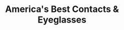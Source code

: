 ---
title: "America's Best Contacts & Eyeglasses"
url: /bel-air/americas-best-contacts-and-eyeglasses/
shop: optician
---